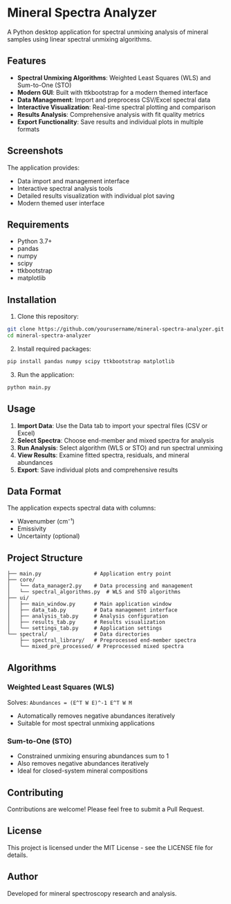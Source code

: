 # Mineral Spectra Analyzer

A Python desktop application for spectral unmixing analysis of mineral samples using linear spectral unmixing algorithms.

## Features

- **Spectral Unmixing Algorithms**: Weighted Least Squares (WLS) and Sum-to-One (STO)
- **Modern GUI**: Built with ttkbootstrap for a modern themed interface
- **Data Management**: Import and preprocess CSV/Excel spectral data
- **Interactive Visualization**: Real-time spectral plotting and comparison
- **Results Analysis**: Comprehensive analysis with fit quality metrics
- **Export Functionality**: Save results and individual plots in multiple formats

## Screenshots

The application provides:
- Data import and management interface
- Interactive spectral analysis tools
- Detailed results visualization with individual plot saving
- Modern themed user interface

## Requirements

- Python 3.7+
- pandas
- numpy
- scipy
- ttkbootstrap
- matplotlib

## Installation

1. Clone this repository:
```bash
git clone https://github.com/yourusername/mineral-spectra-analyzer.git
cd mineral-spectra-analyzer
```

2. Install required packages:
```bash
pip install pandas numpy scipy ttkbootstrap matplotlib
```

3. Run the application:
```bash
python main.py
```

## Usage

1. **Import Data**: Use the Data tab to import your spectral files (CSV or Excel)
2. **Select Spectra**: Choose end-member and mixed spectra for analysis
3. **Run Analysis**: Select algorithm (WLS or STO) and run spectral unmixing
4. **View Results**: Examine fitted spectra, residuals, and mineral abundances
5. **Export**: Save individual plots and comprehensive results

## Data Format

The application expects spectral data with columns:
- Wavenumber (cm⁻¹)
- Emissivity
- Uncertainty (optional)

## Project Structure

```
├── main.py                 # Application entry point
├── core/
│   └── data_manager2.py    # Data processing and management
│   └── spectral_algorithms.py  # WLS and STO algorithms
├── ui/
│   ├── main_window.py      # Main application window
│   ├── data_tab.py         # Data management interface
│   ├── analysis_tab.py     # Analysis configuration
│   ├── results_tab.py      # Results visualization
│   └── settings_tab.py     # Application settings
└── spectral/               # Data directories
    ├── spectral_library/   # Preprocessed end-member spectra
    └── mixed_pre_processed/ # Preprocessed mixed spectra
```

## Algorithms

### Weighted Least Squares (WLS)
Solves: `Abundances = (E^T W E)^-1 E^T W M`
- Automatically removes negative abundances iteratively
- Suitable for most spectral unmixing applications

### Sum-to-One (STO)
- Constrained unmixing ensuring abundances sum to 1
- Also removes negative abundances iteratively
- Ideal for closed-system mineral compositions

## Contributing

Contributions are welcome! Please feel free to submit a Pull Request.

## License

This project is licensed under the MIT License - see the LICENSE file for details.

## Author

Developed for mineral spectroscopy research and analysis.